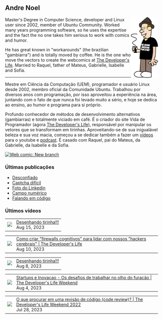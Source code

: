 ## Andre Noel

<!--
**andre-noel/andre-noel** is a ✨ _special_ ✨ repository because its `README.md` (this file) appears on your GitHub profile.

Here are some ideas to get you started:

- 🔭 I’m currently working on ...
- 🌱 I’m currently learning ...
- 👯 I’m looking to collaborate on ...
- 🤔 I’m looking for help with ...
- 💬 Ask me about ...
- 📫 How to reach me: ...
- 😄 Pronouns: ...
- ⚡ Fun fact: ...
-->

<img src="eu.png" align="right" height="200px">

Master's Degree in Computer Science, developer and Linux user since 2002, member of Ubuntu Community. Worked many years programming software, so he uses the expertise and the fact the no one takes him serious to work with comics and humor.

He has great known in "workarounds" (the brazilian "gambiarra") and is totally moved by coffee. He is the one who move the vectors to create the webcomics at [The Developer's Life](https://developerslife.tech/). Married to Raquel, father of Mateus, Gabrielle, Isabelle and Sofia.

---

Mestre em Ciência da Computação (UEM), programador e usuário Linux desde 2002, membro oficial da Comunidade Ubuntu. Trabalhou por diversos anos com programação, por isso aproveitou a experiência na área, juntando com o fato de que nunca foi levado muito a sério, e hoje se dedica ao ensino, ao humor e programa para si próprio.

Profundo conhecedor de métodos de desenvolvimento alternativos (gambiarras) e totalmente viciado em café. É o criador do site Vida de Programador (agora [The Developer's Life](https://developerslife.tech/)), responsável por manipular os vetores que se transformam em tirinhas. Aproveitando-se de sua inigualável beleza e sua voz macia, começou a se dedicar também a fazer um [vídeos](https://youtube.com/ProgramadorREAL) para o youtube e [podcast](https://podcast.developerslife.tech/). É casado com Raquel, pai do Mateus, da Gabrielle, da Isabelle e da Sofia.

<a href="https://developerslife.tech/en/2022/05/30/new-branch/"><img src="https://developerslife.tech/en/uploads/2022/05/tirinhaEN-234.png" style="width:500px" alt="Web comic: New branch" /></a>

### Últimas publicações
<!-- BLOG-POST-LIST:START -->
- [Desconfiado](https://developerslife.tech/pt/2023/08/18/desconfiado/)
- [Captcha difícil](https://developerslife.tech/pt/2023/08/14/captcha-dificil/)
- [Foto do Linkedin](https://developerslife.tech/pt/2023/08/09/foto-do-linkedin/)
- [Campo numérico](https://developerslife.tech/pt/2023/08/07/campo-numerico/)
- [Falando em código](https://developerslife.tech/pt/2023/07/31/falando-em-codigo/)
<!-- BLOG-POST-LIST:END -->

### Últimos vídeos
<!-- YOUTUBE:START --><table><tr><td><a href="https://www.youtube.com/watch?v=Z6zJqaDI5-I"><img width="140px" src="https://i.ytimg.com/vi/Z6zJqaDI5-I/mqdefault.jpg"></a></td>
<td><a href="https://www.youtube.com/watch?v=Z6zJqaDI5-I">Desenhando tirinha!!!</a><br/>Aug 15, 2023</td></tr></table>
<table><tr><td><a href="https://www.youtube.com/watch?v=Ptyd1_1QaKQ"><img width="140px" src="https://i.ytimg.com/vi/Ptyd1_1QaKQ/mqdefault.jpg"></a></td>
<td><a href="https://www.youtube.com/watch?v=Ptyd1_1QaKQ">Como criar &quot;firewalls cognitivos&quot; para lidar com nossos &quot;hackers cerebrais&quot; | The Developer&#39;s Life</a><br/>Aug 10, 2023</td></tr></table>
<table><tr><td><a href="https://www.youtube.com/watch?v=80xVW7U9TnQ"><img width="140px" src="https://i.ytimg.com/vi/80xVW7U9TnQ/mqdefault.jpg"></a></td>
<td><a href="https://www.youtube.com/watch?v=80xVW7U9TnQ">Desenhando tirinha!!!</a><br/>Aug 8, 2023</td></tr></table>
<table><tr><td><a href="https://www.youtube.com/watch?v=dPyhkwhJ6S8"><img width="140px" src="https://i.ytimg.com/vi/dPyhkwhJ6S8/mqdefault.jpg"></a></td>
<td><a href="https://www.youtube.com/watch?v=dPyhkwhJ6S8">Startups e Inovacao - Os desafios de trabalhar no olho do furacão | The Developer&#39;s Life Weekend</a><br/>Aug 4, 2023</td></tr></table>
<table><tr><td><a href="https://www.youtube.com/watch?v=nq5CShSJ9jY"><img width="140px" src="https://i.ytimg.com/vi/nq5CShSJ9jY/mqdefault.jpg"></a></td>
<td><a href="https://www.youtube.com/watch?v=nq5CShSJ9jY">O que procurar em uma revisão de código &lpar;code review&rpar;? | The Developer&#39;s Life Weekend 2022</a><br/>Jul 28, 2023</td></tr></table>
<!-- YOUTUBE:END -->
